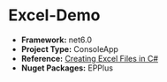 <h1>Excel-Demo</h1>
<ul>
<li>
<b>Framework:</b> net6.0
</li>
<li>
<b>Project Type:</b> ConsoleApp
</li>
<li>
<b>Reference:</b> <a href="https://www.youtube.com/watch?v=j3S3aI8nMeE">Creating Excel Files in C#</a>  
</li>
<li>
<b>Nuget Packages:</b> EPPlus</a>  
</li>
</ul>
